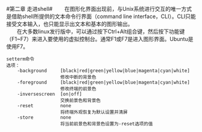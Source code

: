 #第二章 走进shell#
　　在图形化界面出现前，与Unix系统进行交互的唯一方式是借助shell所提供的文本命令行界面（command line interface，CLI）。CLI只能接受文本输入，也只能显示出文本和基本的图形输出。<br>
　　在大多数linux发行版中，可以通过按下Ctrl+Alt组合键，然后按下功能键（F1~F7）来进入要使用的虚拟控制台。通常F1或F7是进入图形界面。Ubuntu是使用F7。

	setterm命令
	选项：
		-background		[black|red|green|yellow|blue|magenta|cyan|white]
						修改中断的背景色
		-foreground		[black|red|green|yellow|blue|magenta|cyan|white]
						修改终端的前景色
		-inversescreen 	[on|off]
						交换前景色和背景色
		-reset			none
						将终端外观恢复为默认设置并清屏
		-store			none
						将当前前景色和背景色设置为-reset选项的值